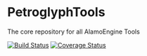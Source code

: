 # PetroglyphTools

The core repository for all AlamoEngine Tools

[![Build Status](https://github.com/AlamoEngine-Tools/PetroglyphTools/workflows/Petroglyph%20Tools%20.NET%20Core%20Build%20%26%20Test/badge.svg)](https://github.com/AlamoEngine-Tools/PetroglyphTools/actions)
[![Coverage Status](https://coveralls.io/repos/github/AlamoEngine-Tools/PetroglyphTools/badge.svg?branch=master)](https://coveralls.io/github/AlamoEngine-Tools/PetroglyphTools?branch=master)
